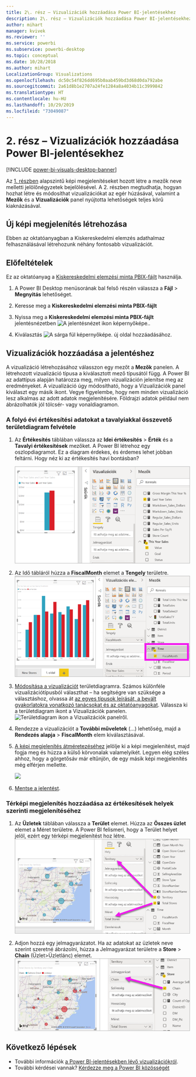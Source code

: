 ```yaml
---
title: 2\. rész – Vizualizációk hozzáadása Power BI-jelentésekhez
description: 2\. rész – Vizualizációk hozzáadása Power BI-jelentésekhez
author: mihart
manager: kvivek
ms.reviewer: ''
ms.service: powerbi
ms.subservice: powerbi-desktop
ms.topic: conceptual
ms.date: 10/28/2018
ms.author: mihart
LocalizationGroup: Visualizations
ms.openlocfilehash: dc50c54f826dd695b0aab459bd3d68d0da792abe
ms.sourcegitcommit: 2a61d8b1e2707a24fe1284a8a4034b11c3999842
ms.translationtype: HT
ms.contentlocale: hu-HU
ms.lasthandoff: 10/29/2019
ms.locfileid: "73049087"
---
```

# <a name="part-2-add-visualizations-to-a-power-bi-report"></a>2\. rész – Vizualizációk hozzáadása Power BI-jelentésekhez

[!INCLUDE [power-bi-visuals-desktop-banner](../includes/power-bi-visuals-desktop-banner.md)]

Az [1. részben](power-bi-report-add-visualizations-i.md) alapszintű képi megjelenítéseket hozott létre a mezők neve melletti jelölőnégyzetek bejelölésével.  A 2. részben megtudhatja, hogyan hozhat létre és módosíthat vizualizációkat az egér húzásával, valamint a **Mezők** és a **Vizualizációk** panel nyújtotta lehetőségek teljes körű kiaknázásával.


## <a name="create-a-new-visualization"></a>Új képi megjelenítés létrehozása
Ebben az oktatóanyagban a Kiskereskedelmi elemzés adathalmaz felhasználásával létrehozunk néhány fontosabb vizualizációt.

## <a name="prerequisites"></a>Előfeltételek

Ez az oktatóanyag a [Kiskereskedelmi elemzési minta PBIX-fájlt](http://download.microsoft.com/download/9/6/D/96DDC2FF-2568-491D-AAFA-AFDD6F763AE3/Retail%20Analysis%20Sample%20PBIX.pbix) használja.

1. A Power BI Desktop menüsorának bal felső részén válassza a **Fájl** > **Megnyitás** lehetőséget.
   
2. Keresse meg a **Kiskereskedelmi elemzési minta PBIX-fájlt**

1. Nyissa meg a **Kiskereskedelmi elemzési minta PBIX-fájlt** jelentésnézetben ![A jelentésnézet ikon képernyőképe.](media/power-bi-visualization-kpi/power-bi-report-view.png).

1. Kiválasztás ![A sárga fül képernyőképe.](media/power-bi-visualization-kpi/power-bi-yellow-tab.png) új oldal hozzáadásához.

## <a name="add-visualizations-to-the-report"></a>Vizualizációk hozzáadása a jelentéshez

A vizualizáció létrehozásához válasszon egy mezőt a **Mezők** panelen. A létrehozott vizualizáció típusa a kiválasztott mező típusától függ. A Power BI az adattípus alapján határozza meg, milyen vizualizáción jelenítse meg az eredményeket. A vizualizáció úgy módosítható, hogy a Vizualizációk panel kiválaszt egy másik ikont. Vegye figyelembe, hogy nem minden vizualizáció lesz alkalmas az adott adatok megjelenítésére. Földrajzi adatok például nem ábrázolhatók jól tölcsér- vagy vonaldiagramon. 


### <a name="add-an-area-chart-that-looks-at-this-years-sales-compared-to-last-year"></a>A folyó évi értékesítési adatokat a tavalyiakkal összevető területdiagram felvétele

1. Az **Értékesítés** táblában válassza az **Idei értékesítés** > **Érték** és a **Tavalyi értékesítések** mezőket. A Power BI létrehoz egy oszlopdiagramot.  Ez a diagram érdekes, és érdemes lehet jobban feltárni. Hogy néz ki az értékesítés havi bontásban?  
   
   ![Oszlopdiagram képernyőképe](media/power-bi-report-add-visualizations-ii/power-bi-start.png)

2. Az Idő tábláról húzza a **FiscalMonth** elemet a **Tengely** területre.  
   ![A FiscalMonth értéket egy tengelyen ábrázoló oszlopdiagram képernyőképe](media/power-bi-report-add-visualizations-ii/power-bi-fiscalmonth.png)

3. [Módosítása a vizualizációt](power-bi-report-change-visualization-type.md) területdiagramra.  Számos különféle vizualizációtípusból választhat – ha segítségre van szüksége a választáshoz, olvassa át [az egyes típusok leírását, a bevált gyakorlatokra vonatkozó tanácsokat és az oktatóanyagokat](power-bi-visualization-types-for-reports-and-q-and-a.md). Válassza ki a területdiagram ikont a Vizualizációk panelen.![Területdiagram ikon a Vizualizációk panelről](media/power-bi-report-add-visualizations-ii/power-bi-area-chart.png).

4. Rendezze a vizualizációt a **További műveletek** (...) lehetőség, majd a **Rendezés alapja** >  **FiscalMonth** elem kiválasztásával.

5. [A képi megjelenítés átméretezéséhez](power-bi-visualization-move-and-resize.md) jelölje ki a képi megjelenítést, majd fogja meg és húzza a külső körvonalak valamelyikét. Legyen elég széles ahhoz, hogy a görgetősáv már eltűnjön, de egy másik képi megjelenítés még elférjen mellette.
   
   ![](media/power-bi-report-add-visualizations-ii/pbi_part2_7b.png)
6. [Mentse a jelentést](../service-report-save.md).

### <a name="add-a-map-visualization-that-looks-at-sales-by-location"></a>Térképi megjelenítés hozzáadása az értékesítések helyek szerinti megjelenítéséhez

1. Az **Üzletek** táblában válassza a **Terület** elemet. Húzza az **Összes üzlet** elemet a Méret területre. A Power BI felismeri, hogy a Terület helyet jelöl, ezért egy térképi megjelenítést hoz létre.  
   ![Területdiagram](media/power-bi-report-add-visualizations-ii/power-bi-map1.png)

2. Adjon hozzá egy jelmagyarázatot.  Ha az adatokat az üzletek neve szerint szeretné ábrázolni, húzza a Jelmagyarázat területre a **Store** > **Chain** (Üzlet>Üzletlánc) elemet.  
   ![](media/power-bi-report-add-visualizations-ii/power-bi-chain.png)

## <a name="next-steps"></a>Következő lépések
* További információk [a Power BI-jelentésekben lévő vizualizációkról](power-bi-report-visualizations.md).  
* További kérdései vannak? [Kérdezze meg a Power BI közösségét](http://community.powerbi.com/)

